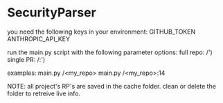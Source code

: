 # SecurityParser
you need the following keys in your environment:
GITHUB_TOKEN
ANTHROPIC_API_KEY

run the main.py script with the following parameter options:
full repo: <repo owner>/<repo name>')
single PR: <repo owner>/<repo name>:<PR number>')

examples:
main.py <me>/<my_repo>
main.py <me>/<my_repo>:14

NOTE: all project's RP's are saved in the cache folder.
clean or delete the folder to retreive live info.